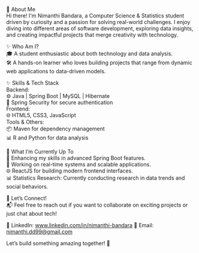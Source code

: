 👋 About Me  
Hi there! I'm Nimanthi Bandara, a Computer Science & Statistics student driven by curiosity and a passion for solving real-world challenges. I enjoy diving into different areas of software development, exploring data insights, and creating impactful projects that merge creativity with technology.  

✨ Who Am I?  
🎓 A student enthusiastic about both technology and data analysis.  
🛠️ A hands-on learner who loves building projects that range from dynamic web applications to data-driven models.  

✨ Skills & Tech Stack  
Backend:  
⚙️ Java | Spring Boot | MySQL | Hibernate  
🔐 Spring Security for secure authentication  
Frontend:  
🌐 HTML5, CSS3, JavaScript  
Tools & Others:  
📦 Maven for dependency management  
📊 R and Python for data analysis  

🚀 What I’m Currently Up To  
🌱 Enhancing my skills in advanced Spring Boot features.  
🔧 Working on real-time systems and scalable applications.  
🌐 ReactJS for building modern frontend interfaces.  
📊 Statistics Research: Currently conducting research in data trends and social behaviors.  

🤝 Let’s Connect!  
📬 Feel free to reach out if you want to collaborate on exciting projects or just chat about tech!  

💼 LinkedIn: www.linkedin.com/in/nimanthi-bandara
📧 Email: nimanthi.dd99@gmail.com  

Let’s build something amazing together! 🌟


<!---
Nimanthi-Bandara/Nimanthi-Bandara is a ✨ special ✨ repository because its `README.md` (this file) appears on your GitHub profile.
You can click the Preview link to take a look at your changes.
--->
